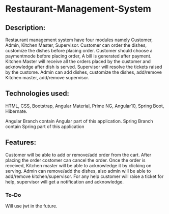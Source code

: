 # Restaurant-Management-System

## Description: 

Restaurant management system have four modules namely Customer, Admin, Kitchen Master, Supervisor.
             Customer can order the dishes, customize the dishes before placing order. Customer should choose a paymentmode before placing order, A bill is generated after          payment. 
             Kitchen Master will receive all the orders placed by the customer and acknowledge after dish is served.
             Supervisor will resolve the tickets raised by the custome.
             Admin can add dishes, customize the dishes, add/remove Kitchen master, add/remove supervisor. 
    
    
## Technologies used: 

HTML, CSS, Bootstrap, Angular Material, Prime NG, Angular10, Spring Boot, Hibernate.

 Angular Branch contain Angular part of this application. Spring Branch contain Spring part of this application
 
 ## Features:
  Customer will be able to add or remove/add order from the cart.
  After placing the order costomer can cancel the order.
  Once the order is received, Kitchen master will be able to acknowledge it by clicking on serving.
  Admin can remove/add the dishes, also admin will be able to add/remove kitchen/supervisor.
  For any help customer will raise a ticket for help, supervisor will get a notification and acknowledge.
  
  ### To-Do
   Will use jwt in the future.
